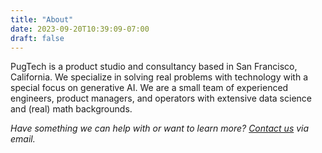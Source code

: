 ```yaml
---
title: "About"
date: 2023-09-20T10:39:09-07:00
draft: false
---
```


PugTech is a product studio and consultancy based in San Francisco, California. We specialize in solving real problems with technology with a special focus on generative AI. We are a small team of experienced engineers, product managers, and operators with extensive data science and (real) math backgrounds.

*Have something we can help with or want to learn more? [Contact us](hello@pugtech.co) via email.*
